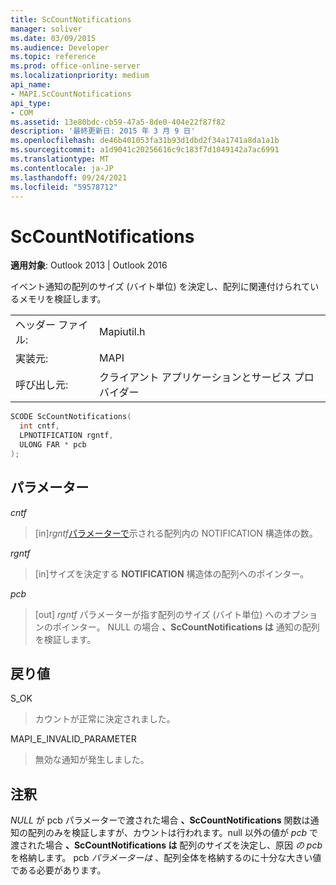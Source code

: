 ```yaml
---
title: ScCountNotifications
manager: soliver
ms.date: 03/09/2015
ms.audience: Developer
ms.topic: reference
ms.prod: office-online-server
ms.localizationpriority: medium
api_name:
- MAPI.ScCountNotifications
api_type:
- COM
ms.assetid: 13e80bdc-cb59-47a5-8de0-404e22f87f82
description: '最終更新日: 2015 年 3 月 9 日'
ms.openlocfilehash: de46b401053fa31b93d1dbd2f34a1741a8da1a1b
ms.sourcegitcommit: a1d9041c20256616c9c183f7d1049142a7ac6991
ms.translationtype: MT
ms.contentlocale: ja-JP
ms.lasthandoff: 09/24/2021
ms.locfileid: "59578712"
---
```

# <a name="sccountnotifications"></a>ScCountNotifications

  
  
**適用対象**: Outlook 2013 | Outlook 2016 
  
イベント通知の配列のサイズ (バイト単位) を決定し、配列に関連付けられているメモリを検証します。
  
|||
|:-----|:-----|
|ヘッダー ファイル:  <br/> |Mapiutil.h  <br/> |
|実装元:  <br/> |MAPI  <br/> |
|呼び出し元:  <br/> |クライアント アプリケーションとサービス プロバイダー  <br/> |
   
```cpp
SCODE ScCountNotifications(
  int cntf,
  LPNOTIFICATION rgntf,
  ULONG FAR * pcb
);
```

## <a name="parameters"></a>パラメーター

 _cntf_
  
> [in]_rgntf_[パラメーターで](notification.md)示される配列内の NOTIFICATION 構造体の数。 
    
 _rgntf_
  
> [in]サイズを決定する **NOTIFICATION** 構造体の配列へのポインター。 
    
 _pcb_
  
> [out]  _rgntf_ パラメーターが指す配列のサイズ (バイト単位) へのオプションのポインター。 NULL の場合 **、ScCountNotifications は** 通知の配列を検証します。 
    
## <a name="return-value"></a>戻り値

S_OK
  
> カウントが正常に決定されました。
    
MAPI_E_INVALID_PARAMETER
  
> 無効な通知が発生しました。
    
## <a name="remarks"></a>注釈

_NULL_ が pcb パラメーターで渡された場合 **、ScCountNotifications** 関数は通知の配列のみを検証しますが、カウントは行われます。null 以外の値が _pcb_ で渡された場合 **、ScCountNotifications は** 配列のサイズを決定し、原因 _の pcb_ を格納します。 pcb  _パラメーターは_ 、配列全体を格納するのに十分な大きい値である必要があります。 
  

